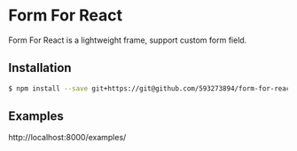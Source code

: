 # Form For React
Form For React is a lightweight frame, support custom form field.

## Installation
```bash
$ npm install --save git+https://git@github.com/593273894/form-for-react.git
```

## Examples
http://localhost:8000/examples/
